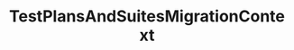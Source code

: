 ---
optionsClassName: TestPlansAndSuitesMigrationConfig
optionsClassFullName: MigrationTools._EngineV1.Configuration.Processing.TestPlansAndSuitesMigrationConfig
configurationSamples:
- name: default
  description: 
  code: >-
    {
      "$type": "TestPlansAndSuitesMigrationConfig",
      "Enabled": false,
      "PrefixProjectToNodes": false,
      "OnlyElementsWithTag": null,
      "TestPlanQueryBit": null,
      "RemoveAllLinks": false,
      "MigrationDelay": 0,
      "UseCommonNodeStructureEnricherConfig": false,
      "NodeBasePaths": null,
      "AreaMaps": null,
      "IterationMaps": null,
      "RemoveInvalidTestSuiteLinks": false,
      "FilterCompleted": false
    }
  sampleFor: MigrationTools._EngineV1.Configuration.Processing.TestPlansAndSuitesMigrationConfig
description: Rebuilds Suits and plans for Test Cases migrated using the WorkItemMigration
className: TestPlansAndSuitesMigrationContext
typeName: Processors
architecture: v1
options:
- parameterName: AreaMaps
  type: Dictionary
  description: See documentation for [NodeStructure](/docs/Reference/v1/Processors/WorkItemMigrationConfig.md)
  defaultValue: null
- parameterName: Enabled
  type: Boolean
  description: missng XML code comments
  defaultValue: missng XML code comments
- parameterName: FilterCompleted
  type: Boolean
  description: missng XML code comments
  defaultValue: missng XML code comments
- parameterName: IterationMaps
  type: Dictionary
  description: See documentation for [NodeStructure](/docs/Reference/v1/Processors/WorkItemMigrationConfig.md)
  defaultValue: null
- parameterName: MigrationDelay
  type: Int32
  description: ??Not sure what this does. Check code.
  defaultValue: 0
- parameterName: NodeBasePaths
  type: String[]
  description: See documentation for [NodeStructure](/docs/Reference/v1/Processors/WorkItemMigrationConfig.md)
  defaultValue: '[]'
- parameterName: OnlyElementsWithTag
  type: String
  description: The tag name that is present on all elements that must be migrated. If this option isn't present this processor will migrate all.
  defaultValue: '`String.Empty`'
- parameterName: PrefixProjectToNodes
  type: Boolean
  description: Prefix the nodes with the new project name.
  defaultValue: false
- parameterName: RemoveAllLinks
  type: Boolean
  description: ??Not sure what this does. Check code.
  defaultValue: false
- parameterName: RemoveInvalidTestSuiteLinks
  type: Boolean
  description: Remove Invalid Links, see https://github.com/nkdAgility/azure-devops-migration-tools/issues/178
  defaultValue: missng XML code comments
- parameterName: TestPlanQueryBit
  type: String
  description: Filtering conditions to decide whether to migrate a test plan or not. When provided, this partial query is added after `Select * From TestPlan Where` when selecting test plans. Among filtering options, `AreaPath`, `PlanName` and `PlanState` are known to work. There is unfortunately no documentation regarding the available fields.
  defaultValue: '`String.Empty`'
- parameterName: UseCommonNodeStructureEnricherConfig
  type: Boolean
  description: Indicates whether the configuration for node structure transformation should be taken from the common enricher configs. Otherwise the configuration elements below are used
  defaultValue: false
status: Beta
processingTarget: Suites & Plans
classFile: /src/VstsSyncMigrator.Core/Execution/MigrationContext/TestPlansAndSuitesMigrationContext.cs
optionsClassFile: /src/MigrationTools/_EngineV1/Configuration/Processing/TestPlansAndSuitesMigrationConfig.cs

redirectFrom: []
layout: reference
toc: true
permalink: /Reference/v1/Processors/TestPlansAndSuitesMigrationContext/
title: TestPlansAndSuitesMigrationContext
categories:
- Processors
- v1
topics:
- topic: notes
  path: ../../../../../docs/Reference/v1/Processors/TestPlansAndSuitesMigrationContext-notes.md
  exists: true
  markdown: >2-

    ## Additional Samples & Info


    To run a full plans and suits you should run the three processors in this order below.  `TestVariablesMigrationConfig` and `TestConfigurationsMigrationConfig` only need run once.


    ```json

    "Processors": [
        {
          "$type": "TestVariablesMigrationConfig",
          "Enabled": false
        },
        {
          "$type": "TestConfigurationsMigrationConfig",
          "Enabled": true
        },
        {
          "$type": "TestPlansAndSuitesMigrationConfig",
          "Enabled": true,
          "PrefixProjectToNodes": false,
          "OnlyElementsWithTag": null,
          "TestPlanQueryBit": null,
          "RemoveAllLinks": false,
          "MigrationDelay": 0,
          "UseCommonNodeStructureEnricherConfig": false,
          "NodeBasePaths": [],
          "AreaMaps": null,
          "IterationMaps": null,
          "RemoveInvalidTestSuiteLinks": false,
          "FilterCompleted": false
        }
    ]

    ```

    ## Known working TestPlanQueryBit filter fields names


    `AreaPath`, `PlanName` and `PlanState`


    ```json

    "TestPlanQueryBit": "PlanName = 'ABC'"

    ```
- topic: introduction
  path: ../../../../../docs/Reference/v1/Processors/TestPlansAndSuitesMigrationContext-introduction.md
  exists: false
  markdown: ''

---